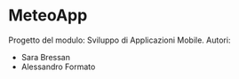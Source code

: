 # MeteoApp
Progetto del modulo: Sviluppo di Applicazioni Mobile. 
Autori:
- Sara Bressan
- Alessandro Formato
